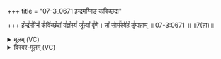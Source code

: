 +++
title = "07-3_0671 इन्द्रमग्निङ् कविच्छदा"

+++
इ꣡न्द्र꣢म꣣ग्निं꣡ क꣢वि꣣च्छ꣡दा꣢ य꣣ज्ञ꣡स्य꣢ जू꣣त्या꣡ वृ꣢णे। ता꣡ सोम꣢꣯स्ये꣣ह꣡ तृ꣢म्पताम् ॥ 07-3:0671 ॥ ॥7(ता)॥

<details><summary>मूलम् (VC)</summary>

इ꣡न्द्र꣢म꣣ग्निं꣡ क꣢वि꣣च्छ꣡दा꣢ य꣣ज्ञ꣡स्य꣢ जू꣣त्या꣡ वृ꣢णे । ता꣡ सोम꣢꣯स्ये꣣ह꣡ तृ꣢म्पताम् ॥६७१॥
</details>

<details><summary>विस्वर-मूलम् (VC)</summary>

इन्द्रमग्निं कविच्छदा यज्ञस्य जूत्या वृणे । ता सोमस्येह तृम्पताम् ॥६७१॥
</details>